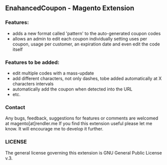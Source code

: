 ## EnahancedCoupon - Magento Extension ##

### Features: ###
 - adds a new format called 'pattern' to the auto-generated coupon codes
 - allows an admin to edit each coupon individually setting uses per coupon, usage per customer, an expiration date and even edit the code itself
 
### Features to be added: ###
 - edit multiple codes with a mass-update
 - add different characters, not only dashes, tobe added automatically at X characters intervals
 - automatically add the coupon when detected into the URL
 - etc.


### Contact ###

Any bugs, feedback, suggestions for features or comments are welcomed at magento[at]rendler.me
If you find this extension useful please let me know. It will encourage me to develop it further.



### LICENSE ###

The general license governing this extension is GNU General Public License v.3.


 
